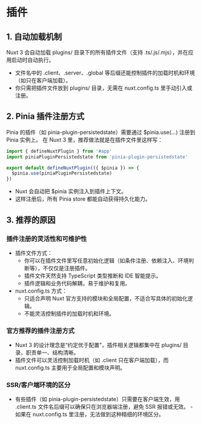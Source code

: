 # 插件

## 1. 自动加载机制

Nuxt 3 会自动加载 plugins/ 目录下的所有插件文件（支持 .ts/.js/.mjs），并在应用启动时自动执行。

- 文件名中的 .client、.server、.global 等后缀还能控制插件的加载时机和环境（如只在客户端加载）。
- 你只需把插件文件放到 plugins/ 目录，无需在 nuxt.config.ts 里手动引入或注册。

## 2. Pinia 插件注册方式
Pinia 的插件（如 pinia-plugin-persistedstate）需要通过 $pinia.use(...) 注册到 Pinia 实例上。
在 Nuxt 3 里，推荐做法就是在插件文件里这样写：

```ts
import { defineNuxtPlugin } from '#app'
import piniaPluginPersistedstate from 'pinia-plugin-persistedstate'

export default defineNuxtPlugin(({ $pinia }) => {
  $pinia.use(piniaPluginPersistedstate)
})
```

- Nuxt 会自动把 $pinia 实例注入到插件上下文。
- 这样注册后，所有 Pinia store 都能自动获得持久化能力。

## 3. 推荐的原因

### 插件注册的灵活性和可维护性

- 插件文件方式：
  - 你可以在插件文件里写任意初始化逻辑（如条件注册、依赖注入、环境判断等），不仅仅是注册插件。
  - 插件文件天然支持 TypeScript 类型推断和 IDE 智能提示。
  - 插件逻辑和业务代码解耦，易于维护和复用。
- nuxt.config.ts 方式：
  - 只适合声明 Nuxt 官方支持的模块和全局配置，不适合写具体的初始化逻辑。
  - 不能灵活控制插件的加载时机和环境。

### 官方推荐的插件注册方式

- Nuxt 3 的设计理念是“约定优于配置”，插件相关逻辑都集中在 plugins/ 目录，职责单一、结构清晰。
- 插件文件可以灵活控制加载时机（如 .client 只在客户端加载），而 nuxt.config.ts 主要用于全局配置和模块声明。

### SSR/客户端环境的区分

- 有些插件（如 pinia-plugin-persistedstate）只需要在客户端生效，用 .client.ts 文件名后缀可以确保只在浏览器端注册，避免 SSR 报错或无效。
-如果在 nuxt.config.ts 里注册，无法做到这种精细的环境区分。